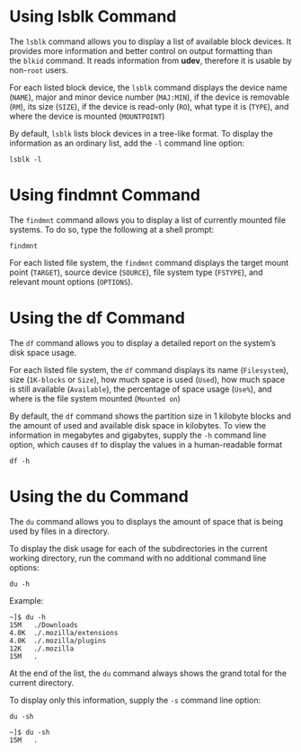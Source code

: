 # Using lsblk Command

The `lsblk` command allows you to display a list of available block devices. It provides more information and better control on output formatting than the `blkid` command. It reads information from **udev**, therefore it is usable by non-`root` users.

For each listed block device, the `lsblk` command displays the device name (`NAME`), major and minor device number (`MAJ:MIN`), if the device is removable (`RM`), its size (`SIZE`), if the device is read-only (`RO`), what type it is (`TYPE`), and where the device is mounted (`MOUNTPOINT`)

By default, `lsblk` lists block devices in a tree-like format. To display the information as an ordinary list, add the `-l` command line option:

```
lsblk -l
```

# Using findmnt Command

The `findmnt` command allows you to display a list of currently mounted file systems. To do so, type the following at a shell prompt:

```
findmnt
```

For each listed file system, the `findmnt` command displays the target mount point (`TARGET`), source device (`SOURCE`), file system type (`FSTYPE`), and relevant mount options (`OPTIONS`).

# Using the df Command

The `df` command allows you to display a detailed report on the system’s disk space usage.

For each listed file system, the `df` command displays its name (`Filesystem`), size (`1K-blocks` or `Size`), how much space is used (`Used`), how much space is still available (`Available`), the percentage of space usage (`Use%`), and where is the file system mounted (`Mounted on`)

By default, the `df` command shows the partition size in 1 kilobyte blocks and the amount of used and available disk space in kilobytes. To view the information in megabytes and gigabytes, supply the `-h` command line option, which causes `df` to display the values in a human-readable format

```
df -h
```

# Using the du Command


The `du` command allows you to displays the amount of space that is being used by files in a directory.

To display the disk usage for each of the subdirectories in the current working directory, run the command with no additional command line options:

```
du -h
```


Example:

```
~]$ du -h
15M   ./Downloads
4.0K  ./.mozilla/extensions
4.0K  ./.mozilla/plugins
12K   ./.mozilla
15M   .
```

At the end of the list, the `du` command always shows the grand total for the current directory.

To display only this information, supply the `-s` command line option:

```
du -sh
```

```
~]$ du -sh
15M   .
```



